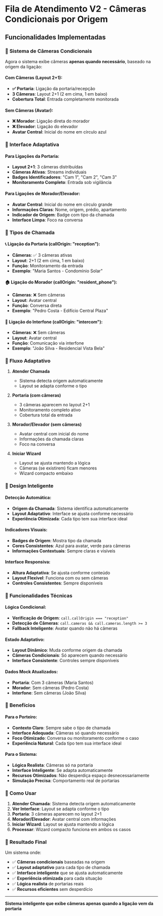 # Fila de Atendimento V2 - Câmeras Condicionais por Origem

## Funcionalidades Implementadas

### 🎥 **Sistema de Câmeras Condicionais**

Agora o sistema exibe câmeras **apenas quando necessário**, baseado na origem da ligação:

#### **Com Câmeras (Layout 2+1):**
- **✅ Portaria**: Ligação da portaria/recepção
- **3 Câmeras**: Layout 2+1 (2 em cima, 1 em baixo)
- **Cobertura Total**: Entrada completamente monitorada

#### **Sem Câmeras (Avatar):**
- **❌ Morador**: Ligação direta do morador
- **❌ Elevador**: Ligação do elevador
- **Avatar Central**: Inicial do nome em círculo azul

### 📱 **Interface Adaptativa**

#### **Para Ligações da Portaria:**
- **Layout 2+1**: 3 câmeras distribuídas
- **Câmeras Ativas**: Streams individuais
- **Badges Identificadores**: "Cam 1", "Cam 2", "Cam 3"
- **Monitoramento Completo**: Entrada sob vigilância

#### **Para Ligações de Morador/Elevador:**
- **Avatar Central**: Inicial do nome em círculo grande
- **Informações Claras**: Nome, origem, prédio, apartamento
- **Indicador de Origem**: Badge com tipo da chamada
- **Interface Limpa**: Foco na conversa

### 🎯 **Tipos de Chamada**

#### **📞 Ligação da Portaria (callOrigin: "reception"):**
- **Câmeras**: ✅ 3 câmeras ativas
- **Layout**: 2+1 (2 em cima, 1 em baixo)
- **Função**: Monitoramento da entrada
- **Exemplo**: "Maria Santos - Condomínio Solar"

#### **🏠 Ligação do Morador (callOrigin: "resident_phone"):**
- **Câmeras**: ❌ Sem câmeras
- **Layout**: Avatar central
- **Função**: Conversa direta
- **Exemplo**: "Pedro Costa - Edifício Central Plaza"

#### **📱 Ligação do Interfone (callOrigin: "intercom"):**
- **Câmeras**: ❌ Sem câmeras
- **Layout**: Avatar central
- **Função**: Comunicação via interfone
- **Exemplo**: "João Silva - Residencial Vista Bela"

### 🔄 **Fluxo Adaptativo**

1. **Atender Chamada**
   - Sistema detecta origem automaticamente
   - Layout se adapta conforme o tipo

2. **Portaria (com câmeras)**
   - 3 câmeras aparecem no layout 2+1
   - Monitoramento completo ativo
   - Cobertura total da entrada

3. **Morador/Elevador (sem câmeras)**
   - Avatar central com inicial do nome
   - Informações da chamada claras
   - Foco na conversa

4. **Iniciar Wizard**
   - Layout se ajusta mantendo a lógica
   - Câmeras (se existirem) ficam menores
   - Wizard compacto embaixo

### 🎨 **Design Inteligente**

#### **Detecção Automática:**
- **Origem da Chamada**: Sistema identifica automaticamente
- **Layout Adaptativo**: Interface se ajusta conforme necessário
- **Experiência Otimizada**: Cada tipo tem sua interface ideal

#### **Indicadores Visuais:**
- **Badges de Origem**: Mostra tipo da chamada
- **Cores Consistentes**: Azul para avatar, verde para câmeras
- **Informações Contextuais**: Sempre claras e visíveis

#### **Interface Responsiva:**
- **Altura Adaptativa**: Se ajusta conforme conteúdo
- **Layout Flexível**: Funciona com ou sem câmeras
- **Controles Consistentes**: Sempre disponíveis

### 🔧 **Funcionalidades Técnicas**

#### **Lógica Condicional:**
- **Verificação de Origem**: `call.callOrigin === "reception"`
- **Detecção de Câmeras**: `call.cameras && call.cameras.length >= 3`
- **Fallback Inteligente**: Avatar quando não há câmeras

#### **Estado Adaptativo:**
- **Layout Dinâmico**: Muda conforme origem da chamada
- **Câmeras Condicionais**: Só aparecem quando necessário
- **Interface Consistente**: Controles sempre disponíveis

#### **Dados Mock Atualizados:**
- **Portaria**: Com 3 câmeras (Maria Santos)
- **Morador**: Sem câmeras (Pedro Costa)
- **Interfone**: Sem câmeras (João Silva)

### 🎯 **Benefícios**

#### **Para o Porteiro:**
- **Contexto Claro**: Sempre sabe o tipo de chamada
- **Interface Adequada**: Câmeras só quando necessário
- **Foco Otimizado**: Conversa ou monitoramento conforme o caso
- **Experiência Natural**: Cada tipo tem sua interface ideal

#### **Para o Sistema:**
- **Lógica Realista**: Câmeras só na portaria
- **Interface Inteligente**: Se adapta automaticamente
- **Recursos Otimizados**: Não desperdiça espaço desnecessariamente
- **Simulação Precisa**: Comportamento real de portarias

### 🚀 **Como Usar**

1. **Atender Chamada**: Sistema detecta origem automaticamente
2. **Ver Interface**: Layout se adapta conforme o tipo
3. **Portaria**: 3 câmeras aparecem no layout 2+1
4. **Morador/Elevador**: Avatar central com informações
5. **Iniciar Wizard**: Layout se ajusta mantendo a lógica
6. **Processar**: Wizard compacto funciona em ambos os casos

### 🔄 **Resultado Final**

Um sistema onde:
- ✅ **Câmeras condicionais** baseadas na origem
- ✅ **Layout adaptativo** para cada tipo de chamada
- ✅ **Interface inteligente** que se ajusta automaticamente
- ✅ **Experiência otimizada** para cada situação
- ✅ **Lógica realista** de portarias reais
- ✅ **Recursos eficientes** sem desperdício

---

**Sistema inteligente que exibe câmeras apenas quando a ligação vem da portaria**
